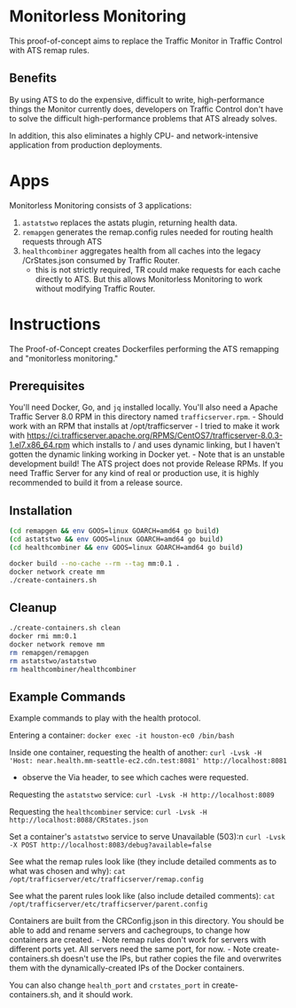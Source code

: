 # Monitorless Monitoring

This proof-of-concept aims to replace the Traffic Monitor in Traffic Control with ATS remap rules.

## Benefits

By using ATS to do the expensive, difficult to write, high-performance things the Monitor currently does, developers on Traffic Control don't have to solve the difficult high-performance problems that ATS already solves.

In addition, this also eliminates a highly CPU- and network-intensive application from production deployments.

# Apps

Monitorless Monitoring consists of 3 applications:

1. `astatstwo` replaces the astats plugin, returning health data.
2. `remapgen` generates the remap.config rules needed for routing health requests through ATS
3. `healthcombiner` aggregates health from all caches into the legacy /CrStates.json consumed by Traffic Router.
    - this is not strictly required, TR could make requests for each cache directly to ATS. But this allows Monitorless Monitoring to work without modifying Traffic Router.

# Instructions

The Proof-of-Concept creates Dockerfiles performing the ATS remapping and "monitorless monitoring."


## Prerequisites

You'll need Docker, Go, and `jq` installed locally.
You'll also need a Apache Traffic Server 8.0 RPM in this directory named `trafficserver.rpm`.
    - Should work with an RPM that installs at /opt/trafficserver
    - I tried to make it  work with https://ci.trafficserver.apache.org/RPMS/CentOS7/trafficserver-8.0.3-1.el7.x86_64.rpm which installs to / and uses dynamic linking, but I haven't gotten the dynamic linking working in Docker yet.
        - Note that is an unstable development build! The ATS project does not provide Release RPMs. If you need Traffic Server for any kind of real or production use, it is highly recommended to build it from a release source.

## Installation

```sh
(cd remapgen && env GOOS=linux GOARCH=amd64 go build)
(cd astatstwo && env GOOS=linux GOARCH=amd64 go build)
(cd healthcombiner && env GOOS=linux GOARCH=amd64 go build)

docker build --no-cache --rm --tag mm:0.1 .
docker network create mm
./create-containers.sh
```

## Cleanup

```sh
./create-containers.sh clean
docker rmi mm:0.1
docker network remove mm
rm remapgen/remapgen
rm astatstwo/astatstwo
rm healthcombiner/healthcombiner
```

## Example Commands

Example commands to play with the health protocol.

Entering a container:
`docker exec -it houston-ec0 /bin/bash`

Inside one container, requesting the health of another:
`curl -Lvsk -H 'Host: near.health.mm-seattle-ec2.cdn.test:8081' http://localhost:8081`
  - observe the Via header, to see which caches were requested.

Requesting the `astatstwo` service:
`curl -Lvsk -H http://localhost:8089`

Requesting the `healthcombiner` service:
`curl -Lvsk -H http://localhost:8088/CRStates.json`

Set a container's `astatstwo` service to serve Unavailable (503):n
`curl -Lvsk -X POST http://localhost:8083/debug?available=false`

See what the remap rules look like (they include detailed comments as to what was chosen and why):
`cat /opt/trafficserver/etc/trafficserver/remap.config`

See what the parent rules look like (also include detailed comments):
`cat /opt/trafficserver/etc/trafficserver/parent.config`

Containers are built from the CRConfig.json in this directory. You should be able to add and rename servers and cachegroups, to change how containers are created.
    - Note remap rules don't work for servers with different ports yet. All servers need the same port, for now.
    - Note create-containers.sh doesn't use the IPs, but rather copies the file and overwrites them with the dynamically-created IPs of the Docker containers.

You can also change `health_port` and `crstates_port` in create-containers.sh, and it should work.

